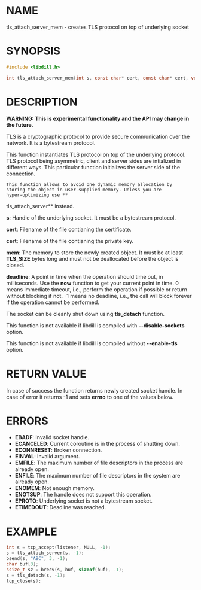 # NAME

tls_attach_server_mem - creates TLS protocol on top of underlying socket

# SYNOPSIS

```c
#include <libdill.h>

int tls_attach_server_mem(int s, const char* cert, const char* cert, void* mem, int64_t deadline);
```

# DESCRIPTION

**WARNING: This is experimental functionality and the API may change in the future.**

TLS is a cryptographic protocol to provide secure communication over the network. It is a bytestream protocol.

This function instantiates TLS protocol on top of the underlying
protocol. TLS protocol being asymmetric, client and server sides are
intialized in different ways. This particular function initializes
the server side of the connection.

    This function allows to avoid one dynamic memory allocation by
    storing the object in user-supplied memory. Unless you are
    hyper-optimizing use **
tls_attach_server** instead.

**s**: Handle of the underlying socket. It must be a bytestream protocol.

**cert**: Filename of the file contianing the certificate.

**cert**: Filename of the file contianing the private key.

**mem**: The memory to store the newly created object. It must be at least **TLS_SIZE** bytes long and must not be deallocated before the object is closed.

**deadline**: A point in time when the operation should time out, in milliseconds. Use the **now** function to get your current point in time. 0 means immediate timeout, i.e., perform the operation if possible or return without blocking if not. -1 means no deadline, i.e., the call will block forever if the operation cannot be performed.

The socket can be cleanly shut down using **tls_detach** function.

This function is not available if libdill is compiled with **--disable-sockets** option.

This function is not available if libdill is compiled without **--enable-tls** option.

# RETURN VALUE

In case of success the function returns newly created socket handle. In case of error it returns -1 and sets **errno** to one of the values below.

# ERRORS

* **EBADF**: Invalid socket handle.
* **ECANCELED**: Current coroutine is in the process of shutting down.
* **ECONNRESET**: Broken connection.
* **EINVAL**: Invalid argument.
* **EMFILE**: The maximum number of file descriptors in the process are already open.
* **ENFILE**: The maximum number of file descriptors in the system are already open.
* **ENOMEM**: Not enough memory.
* **ENOTSUP**: The handle does not support this operation.
* **EPROTO**: Underlying socket is not a bytestream socket.
* **ETIMEDOUT**: Deadline was reached.

# EXAMPLE

```c
int s = tcp_accept(listener, NULL, -1);
s = tls_attach_server(s, -1);
bsend(s, "ABC", 3, -1);
char buf[3];
ssize_t sz = brecv(s, buf, sizeof(buf), -1);
s = tls_detach(s, -1);
tcp_close(s);
```
